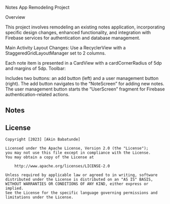 Notes App Remodeling Project

Overview

This project involves remodeling an existing notes application, incorporating specific design changes, enhanced functionality, and integration with Firebase services for authentication and database management.

Main Activity
Layout Changes:
Use a RecyclerView with a StaggeredGridLayoutManager set to 2 columns.

Each note item is presented in a CardView with a cardCornerRadius of 5dp and margins of 5dp.
Toolbar:

Includes two buttons: an add button (left) and a user management button (right).
The add button navigates to the “NoteScreen” for adding new notes.
The user management button starts the “UserScreen” fragment for Firebase authentication-related actions.



## Notes

## License

    Copyright [2023] [Akin Babatunde]

    Licensed under the Apache License, Version 2.0 (the "License");
    you may not use this file except in compliance with the License.
    You may obtain a copy of the License at

        http://www.apache.org/licenses/LICENSE-2.0

    Unless required by applicable law or agreed to in writing, software
    distributed under the License is distributed on an "AS IS" BASIS,
    WITHOUT WARRANTIES OR CONDITIONS OF ANY KIND, either express or implied.
    See the License for the specific language governing permissions and
    limitations under the License.

